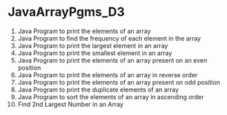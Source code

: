 # JavaArrayPgms_D3

1) Java Program to print the elements of an array<br>
2) Java Program to find the frequency of each element in the array<br>
3) Java Program to print the largest element in an array<br>
4) Java Program to print the smallest element in an array<br>
5) Java Program to print the elements of an array present on an even position<br>
6) Java Program to print the elements of an array in reverse order<br>
7) Java Program to print the elements of an array present on odd position<br>
8) Java Program to print the duplicate elements of an array<br>
9) Java Program to sort the elements of an array in ascending order<br>  
10) Find 2nd Largest Number in an Array<br>

